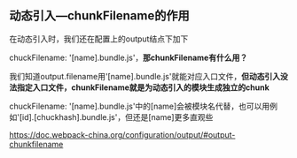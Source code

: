 ## 动态引入—chunkFilename的作用



在动态引入时，我们还在配置上的output结点下加下

chuckFilename: '[name].bundle.js'，**那chunkFilename有什么用？** 

我们知道output.filename用'[name].bundle.js'就能对应入口文件，**但动态引入没法指定入口文件，chunkFilename就是为动态引入的模块生成独立的chunk** 

chuckFilename: '[name].bundle.js'中的[name]会被模块名代替，也可以用例如'[id].[chuckhash].bundle.js'，但还是[name]更多直观些



https://doc.webpack-china.org/configuration/output/#output-chunkfilename